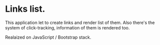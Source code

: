 # Links list.
This application let to create links and render list of them. Also there's the system of click-tracking, information of them is rendered too.

Realaized on JavaScript / Bootstrap stack.
